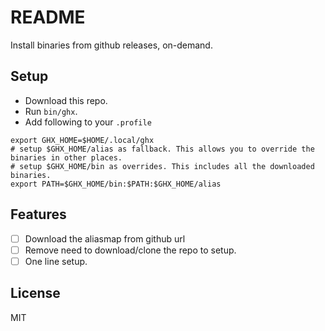 # README

Install binaries from github releases, on-demand.

## Setup

- Download this repo.
- Run `bin/ghx`.
- Add following to your `.profile`

```
export GHX_HOME=$HOME/.local/ghx
# setup $GHX_HOME/alias as fallback. This allows you to override the binaries in other places.
# setup $GHX_HOME/bin as overrides. This includes all the downloaded binaries.
export PATH=$GHX_HOME/bin:$PATH:$GHX_HOME/alias
```

## Features

- [ ] Download the aliasmap from github url
- [ ] Remove need to download/clone the repo to setup.
- [ ] One line setup.

## License

MIT
